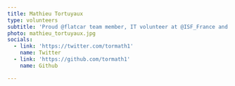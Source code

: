 ```yaml
---
title: Mathieu Tortuyaux
type: volunteers
subtitle: 'Proud @flatcar team member, IT volunteer at @ISF_France and @SREFrance'
photo: mathieu_tortuyaux.jpg
socials:
  - link: 'https://twitter.com/tormath1'
    name: Twitter
  - link: 'https://github.com/tormath1'
    name: Github

---
```

